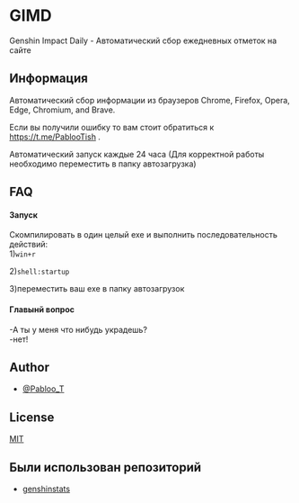 
# GIMD

Genshin Impact Daily - Автоматический сбор ежедневных отметок на сайте


## Информация

Автоматический сбор информации из браузеров Chrome, Firefox, Opera, Edge, Chromium, and Brave.

Если вы получили ошибку то вам стоит обратиться к https://t.me/PablooTish .

Автоматический запуск каждые 24 часа (Для корректной работы необходимо переместить в папку автозагрузка)

## FAQ

#### Запуск
Скомпилировать в один целый exe и выполнить последовательность действий:  
1)`win+r`

2)`shell:startup`

3)переместить ваш exe в папку автозагрузок

#### Главынй вопрос

-А ты у меня что нибудь украдешь?   
-нет!
## Author
- [@Pabloo_T](https://github.com/Pabl00t)


## License

[MIT](https://choosealicense.com/licenses/mit/)


## Были использован репозиторий

 - [genshinstats](https://github.com/thesadru/genshinstats)

